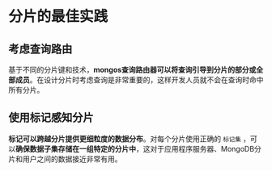 # 分片的最佳实践

## 考虑查询路由

基于不同的分片键和技术，**mongos查询路由器可以将查询引导到分片的部分或全部成员**。在设计分片时考虑查询是非常重要的，这样开发人员就不会在查询时命中所有分片。

## 使用标记感知分片

**标记可以跨越分片提供更细粒度的数据分布**。对每个分片使用正确的 `标记集` ，可以**确保数据子集存储在一组特定的分片中**，这对于应用程序服务器、MongoDB分片和用户之间的数据接近非常有用。
